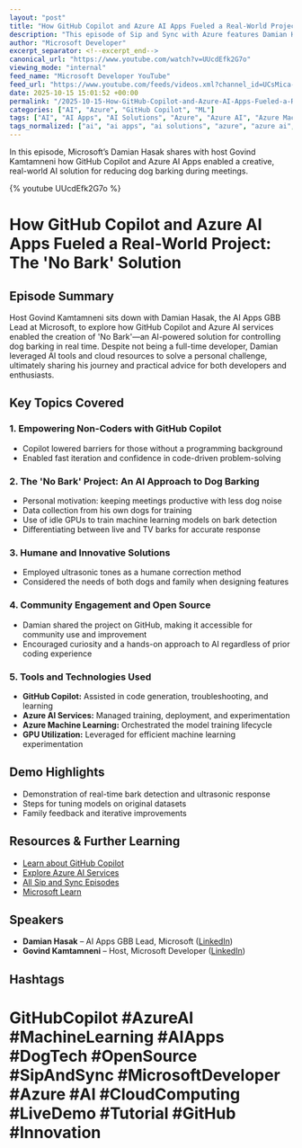```yaml
---
layout: "post"
title: "How GitHub Copilot and Azure AI Apps Fueled a Real-World Project: The 'No Bark' Solution"
description: "This episode of Sip and Sync with Azure features Damian Hasak, leader of the AI Apps GBB team at Microsoft, as he explains how GitHub Copilot empowered him—despite not being a full-time coder—to build an AI-powered system that detects and discourages dog barking during meetings. The episode delves into leveraging Copilot for creative problem-solving, training AI models with custom data, using Azure AI services, and the community benefits of open-sourcing practical solutions."
author: "Microsoft Developer"
excerpt_separator: <!--excerpt_end-->
canonical_url: "https://www.youtube.com/watch?v=UUcdEfk2G7o"
viewing_mode: "internal"
feed_name: "Microsoft Developer YouTube"
feed_url: "https://www.youtube.com/feeds/videos.xml?channel_id=UCsMica-v34Irf9KVTh6xx-g"
date: 2025-10-15 15:01:52 +00:00
permalink: "/2025-10-15-How-GitHub-Copilot-and-Azure-AI-Apps-Fueled-a-Real-World-Project-The-No-Bark-Solution.html"
categories: ["AI", "Azure", "GitHub Copilot", "ML"]
tags: ["AI", "AI Apps", "AI Solutions", "Azure", "Azure AI", "Azure Machine Learning", "Cloud Computing", "Creativity", "Custom Model Training", "Damian Hasak", "Dev", "Development", "Dog Bark Detection", "GitHub Copilot", "GPU Training", "Machine Learning", "Microsoft", "Microsoft Developer", "ML", "Non Coder Development", "Open Source Project", "Tech", "Technology", "Ultrasonic Signals", "Videos"]
tags_normalized: ["ai", "ai apps", "ai solutions", "azure", "azure ai", "azure machine learning", "cloud computing", "creativity", "custom model training", "damian hasak", "dev", "development", "dog bark detection", "github copilot", "gpu training", "machine learning", "microsoft", "microsoft developer", "ml", "non coder development", "open source project", "tech", "technology", "ultrasonic signals", "videos"]
---
```


In this episode, Microsoft’s Damian Hasak shares with host Govind Kamtamneni how GitHub Copilot and Azure AI Apps enabled a creative, real-world AI solution for reducing dog barking during meetings.<!--excerpt_end-->

{% youtube UUcdEfk2G7o %}

# How GitHub Copilot and Azure AI Apps Fueled a Real-World Project: The 'No Bark' Solution

## Episode Summary

Host Govind Kamtamneni sits down with Damian Hasak, the AI Apps GBB Lead at Microsoft, to explore how GitHub Copilot and Azure AI services enabled the creation of 'No Bark'—an AI-powered solution for controlling dog barking in real time. Despite not being a full-time developer, Damian leveraged AI tools and cloud resources to solve a personal challenge, ultimately sharing his journey and practical advice for both developers and enthusiasts.

## Key Topics Covered

### 1. Empowering Non-Coders with GitHub Copilot

- Copilot lowered barriers for those without a programming background
- Enabled fast iteration and confidence in code-driven problem-solving

### 2. The 'No Bark' Project: An AI Approach to Dog Barking

- Personal motivation: keeping meetings productive with less dog noise
- Data collection from his own dogs for training
- Use of idle GPUs to train machine learning models on bark detection
- Differentiating between live and TV barks for accurate response

### 3. Humane and Innovative Solutions

- Employed ultrasonic tones as a humane correction method
- Considered the needs of both dogs and family when designing features

### 4. Community Engagement and Open Source

- Damian shared the project on GitHub, making it accessible for community use and improvement
- Encouraged curiosity and a hands-on approach to AI regardless of prior coding experience

### 5. Tools and Technologies Used

- **GitHub Copilot:** Assisted in code generation, troubleshooting, and learning
- **Azure AI Services:** Managed training, deployment, and experimentation
- **Azure Machine Learning:** Orchestrated the model training lifecycle
- **GPU Utilization:** Leveraged for efficient machine learning experimentation

## Demo Highlights

- Demonstration of real-time bark detection and ultrasonic response
- Steps for tuning models on original datasets
- Family feedback and iterative improvements

## Resources & Further Learning

- [Learn about GitHub Copilot](https://github.com/features/copilot)
- [Explore Azure AI Services](https://azure.microsoft.com/en-us/services/machine-learning/)
- [All Sip and Sync Episodes](https://aka.ms/SipAndSyncPlaylist)
- [Microsoft Learn](https://learn.microsoft.com)

## Speakers

- **Damian Hasak** – AI Apps GBB Lead, Microsoft ([LinkedIn](https://www.linkedin.com/in/damianhasak/))
- **Govind Kamtamneni** – Host, Microsoft Developer ([LinkedIn](https://www.linkedin.com/in/thegovind/))

## Hashtags

# GitHubCopilot #AzureAI #MachineLearning #AIApps #DogTech #OpenSource #SipAndSync #MicrosoftDeveloper #Azure #AI #CloudComputing #LiveDemo #Tutorial #GitHub #Innovation
